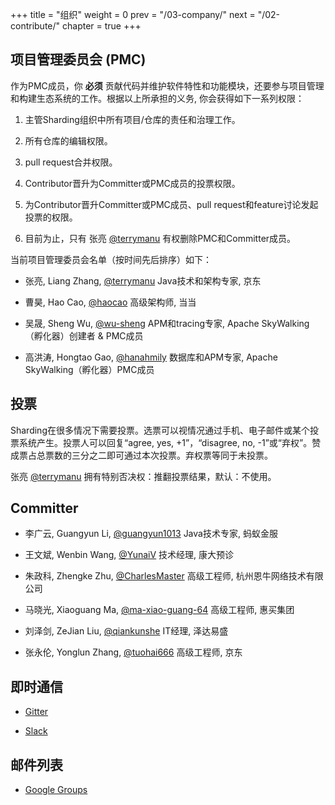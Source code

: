 +++
title = "组织"
weight = 0
prev = "/03-company/"
next = "/02-contribute/"
chapter = true
+++

## 项目管理委员会 (PMC)

作为PMC成员，你 **必须** 贡献代码并维护软件特性和功能模块，还要参与项目管理和构建生态系统的工作。根据以上所承担的义务, 你会获得如下一系列权限：

1. 主管Sharding组织中所有项目/仓库的责任和治理工作。

1. 所有仓库的编辑权限。

1. pull request合并权限。

1. Contributor晋升为Committer或PMC成员的投票权限。

1. 为Contributor晋升Committer或PMC成员、pull request和feature讨论发起投票的权限。

1. 目前为止，只有 张亮 [@terrymanu](https://github.com/terrymanu) 有权删除PMC和Committer成员。

当前项目管理委员会名单（按时间先后排序）如下：

* 张亮, Liang Zhang, [@terrymanu](https://github.com/terrymanu) Java技术和架构专家, 京东

* 曹昊, Hao Cao, [@haocao](https://github.com/haocao) 高级架构师, 当当

* 吴晟, Sheng Wu, [@wu-sheng](https://github.com/wu-sheng) APM和tracing专家, Apache SkyWalking（孵化器）创建者 & PMC成员

* 高洪涛, Hongtao Gao, [@hanahmily](https://github.com/hanahmily) 数据库和APM专家, Apache SkyWalking（孵化器）PMC成员

## 投票

Sharding在很多情况下需要投票。选票可以视情况通过手机、电子邮件或某个投票系统产生。投票人可以回复“agree, yes, +1”，“disagree, no, -1”或“弃权”。赞成票占总票数的三分之二即可通过本次投票。弃权票等同于未投票。

张亮 [@terrymanu](https://github.com/terrymanu) 拥有特别否决权：推翻投票结果，默认：不使用。

## Committer

* 李广云, Guangyun Li, [@guangyun1013](https://github.com/guangyun1013) Java技术专家, 蚂蚁金服

* 王文斌, Wenbin Wang, [@YunaiV](https://github.com/YunaiV) 技术经理, 康大预诊

* 朱政科, Zhengke Zhu, [@CharlesMaster](https://github.com/CharlesMaster) 高级工程师, 杭州恩牛网络技术有限公司

* 马晓光, Xiaoguang Ma, [@ma-xiao-guang-64](https://github.com/ma-xiao-guang-64) 高级工程师, 惠买集团

* 刘泽剑, ZeJian Liu, [@qiankunshe](https://github.com/qiankunshe) IT经理, 泽达易盛

* 张永伦, Yonglun Zhang, [@tuohai666](https://github.com/tuohai666) 高级工程师, 京东

## 即时通信

* [Gitter](https://gitter.im/Sharding-JDBC/shardingjdbc)

* [Slack](https://sharding.slack.com)

## 邮件列表

* [Google Groups](mailto:sharding+subscribe@googlegroups.com)
